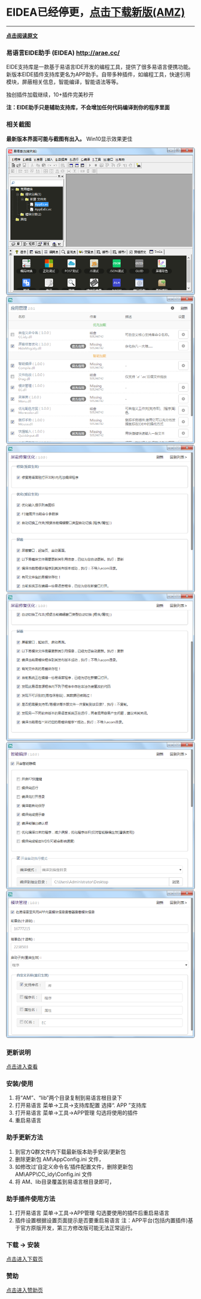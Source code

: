 
# EIDEA已经停更，[点击下载新版(AMZ)](https://github.com/25H/AMZ/releases/latest)


---

**[点击阅读原文](http://arae.cc/post/25762.html)**


### 易语言EIDE助手 (EIDEA)  http://arae.cc/

EIDE支持库是一款基于易语言IDE开发的编程工具，提供了很多易语言便携功能。新版本EIDE插件支持库更名为APP助手。自带多种插件，如编程工具，快速引用模块，屏蔽相关信息，智能编译，智能语法等等。

独创插件加载继续，10+插件完美秒开

**注：EIDE助手只是辅助支持库，不会增加任何代码编译到你的程序里面**

### 相关截图

**最新版本界面可能与截图有出入。**
Win10显示效果更佳

![](https://raw.githubusercontent.com/25H/eide/master/_src/img/1.png)
![](https://raw.githubusercontent.com/25H/eide/master/_src/img/2.png)
![](https://raw.githubusercontent.com/25H/eide/master/_src/img/3.png)
![](https://raw.githubusercontent.com/25H/eide/master/_src/img/4.png)
![](https://raw.githubusercontent.com/25H/eide/master/_src/img/5.png)
![](https://raw.githubusercontent.com/25H/eide/master/_src/img/6.png)


### 更新说明

[点击进入查看](http://arae.cc/post/25763.html)

### 安装/使用

1. 将“AM”、“lib”两个目录复制到易语言根目录下
2. 打开易语言 菜单->工具->支持库配置 选择“. APP ”支持库
3. 打开易语言 菜单->工具->APP管理 勾选将使用的插件
4. 重启易语言

### 助手更新方法

1. 到官方Q群文件内下载最新版本助手安装/更新包
2. 删除更新包 AM\AppConfig.ini 文件，
3. 如修改过’自定义命令名’插件配置文件，删除更新包 AM\APP\CC_idy\Config.ini 文件
4. 将 AM、lib目录覆盖到易语言根目录即可，

### 助手插件使用方法

1. 打开易语言 菜单->工具->APP管理 勾选要使用的插件后重启易语言
2. 插件设置根据设置页面提示是否要重启易语言
注：APP平台(包括内置插件)基于官方原版开发，第三方修改版可能无法正常运行。

### 下载 -> 安装

[点击进入下载页](https://github.com/25H/eide/releases)


### 赞助

[点击进入赞助页](http://arae.cc/z/about.html#%E6%89%93%E8%B5%8F-amp-%E8%B5%9E%E5%8A%A9)

